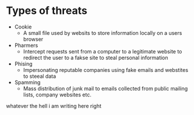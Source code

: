 # Types of threats

- Cookie
    - A small file used by websits to store information locally on a users browser
- Pharmers
    - Intercept requests sent from a computer to a legitimate website to redirect the user to a fakse site to steal personal information
- Phising
    - Impersonating reputable companies using fake emails and webstites to steeal data
- Spamming
    - Mass distribution of junk mail to emails collected from public mailing lists, company websites etc.


whatever the hell i am writing here right